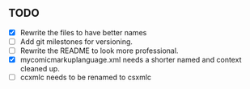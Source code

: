 ## TODO

 - [x] Rewrite the files to have better names
 - [ ] Add git milestones for versioning.
 - [ ] Rewrite the README  to look more professional.
 - [x] mycomicmarkuplanguage.xml needs a shorter named and context cleaned up.
 - [ ] ccxmlc needs to be renamed to csxmlc